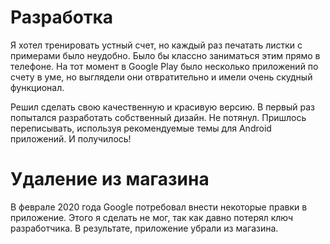 # Разработка

Я хотел тренировать устный счет, но каждый раз печатать листки с примерами было неудобно.
Было бы классно заниматься этим прямо в телефоне.
На тот момент в Google Play было несколько приложений по счету в уме, но выглядели они отвратительно и имели очень скудный функционал.

Решил сделать свою качественную и красивую версию.
В первый раз попытался разработать собственный дизайн.
Не потянул. Пришлось переписывать, используя рекомендуемые темы для Android приложений. И получилось!

# Удаление из магазина

В феврале 2020 года Google потребовал внести некоторые правки в приложение.
Этого я сделать не мог, так как давно потерял ключ разработчика.
В результате, приложение убрали из магазина.